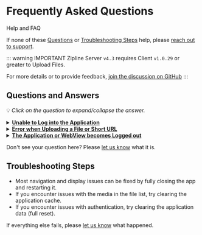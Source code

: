 # Frequently Asked Questions

<span class="search-keywords">Help and FAQ</span>

If none of these [Questions](#questions-and-answers) or [Troubleshooting Steps](#troubleshooting-steps) help, please [reach out to support](support.md).

::: warning IMPORTANT
Zipline Server `v4.3` requires Client `v1.0.29` or greater to Upload Files.

For more details or to provide feedback, [join the discussion on GitHub](https://github.com/cssnr/zipline-android/discussions/87)
:::

## Questions and Answers

💡 _Click on the question to expand/collapse the answer._

<details><summary>Unable to Log into the Application</summary>

If you are not sure why you can't log in, enable the [Debug Logs](docs/settings.md#debugging) then attempt to log in again.
From there you can open the debug logs and get more information on the failure.

If you are unable to determine the reason for the failure,
please [contact support](support.md) with the error logs for more assistance.

---

</details>
<details><summary>Error when Uploading a File or Short URL</summary>

This only happens when your session is removed from the server.

If you click Log out everywhere, this includes the mobile application.

::: tip NOTICE
If you are using server version `4.3` or later, you need to use Client Version `1.0.29` or later.
:::

---

</details>
<details><summary>The Application or WebView becomes Logged out</summary>

This only happens when your session is removed from the server.

If you click Log out everywhere, this includes the mobile application.

::: tip NOTICE
Make sure you are using server version 4.2.2 or later. [Releases](https://github.com/diced/zipline/releases)
:::

---

</details>

Don't see your question here? Please [let us know](support.md) what it is.

## Troubleshooting Steps

- Most navigation and display issues can be fixed by fully closing the app and restarting it.
- If you encounter issues with the media in the file list, try clearing the application cache.
- If you encounter issues with authentication, try clearing the application data (full reset).

If everything else fails, please [let us know](support.md) what happened.

<style scoped>
summary {
    color: var(--vp-c-indigo-1);
    font-weight: bold;
    text-decoration: underline;
    text-decoration-thickness: 1px;
}
</style>
